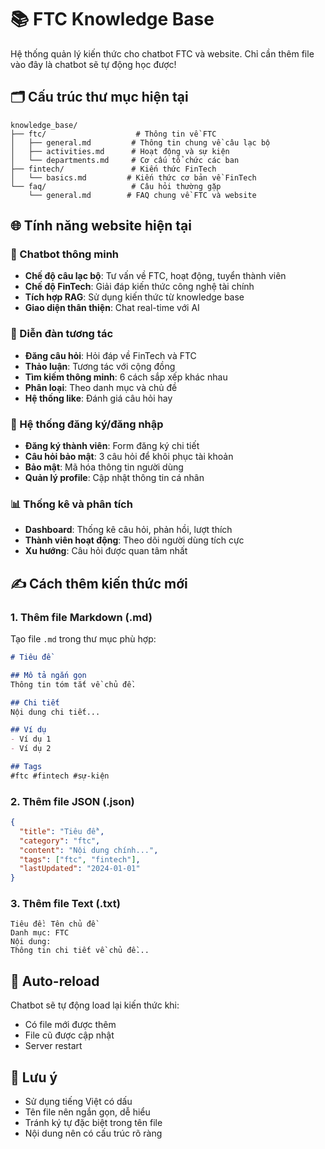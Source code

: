 # 📚 FTC Knowledge Base

Hệ thống quản lý kiến thức cho chatbot FTC và website. Chỉ cần thêm file vào đây là chatbot sẽ tự động học được!

## 🗂️ Cấu trúc thư mục hiện tại

```
knowledge_base/
├── ftc/                    # Thông tin về FTC
│   ├── general.md         # Thông tin chung về câu lạc bộ
│   ├── activities.md      # Hoạt động và sự kiện
│   └── departments.md     # Cơ cấu tổ chức các ban
├── fintech/               # Kiến thức FinTech
│   └── basics.md         # Kiến thức cơ bản về FinTech
└── faq/                   # Câu hỏi thường gặp
    └── general.md        # FAQ chung về FTC và website
```

## 🌐 Tính năng website hiện tại

### 🤖 Chatbot thông minh
- **Chế độ câu lạc bộ**: Tư vấn về FTC, hoạt động, tuyển thành viên
- **Chế độ FinTech**: Giải đáp kiến thức công nghệ tài chính
- **Tích hợp RAG**: Sử dụng kiến thức từ knowledge base
- **Giao diện thân thiện**: Chat real-time với AI

### 💬 Diễn đàn tương tác
- **Đăng câu hỏi**: Hỏi đáp về FinTech và FTC
- **Thảo luận**: Tương tác với cộng đồng
- **Tìm kiếm thông minh**: 6 cách sắp xếp khác nhau
- **Phân loại**: Theo danh mục và chủ đề
- **Hệ thống like**: Đánh giá câu hỏi hay

### 👤 Hệ thống đăng ký/đăng nhập
- **Đăng ký thành viên**: Form đăng ký chi tiết
- **Câu hỏi bảo mật**: 3 câu hỏi để khôi phục tài khoản
- **Bảo mật**: Mã hóa thông tin người dùng
- **Quản lý profile**: Cập nhật thông tin cá nhân

### 📊 Thống kê và phân tích
- **Dashboard**: Thống kê câu hỏi, phản hồi, lượt thích
- **Thành viên hoạt động**: Theo dõi người dùng tích cực
- **Xu hướng**: Câu hỏi được quan tâm nhất

## ✍️ Cách thêm kiến thức mới

### 1. Thêm file Markdown (.md)
Tạo file `.md` trong thư mục phù hợp:

```markdown
# Tiêu đề

## Mô tả ngắn gọn
Thông tin tóm tắt về chủ đề.

## Chi tiết
Nội dung chi tiết...

## Ví dụ
- Ví dụ 1
- Ví dụ 2

## Tags
#ftc #fintech #sự-kiện
```

### 2. Thêm file JSON (.json)
```json
{
  "title": "Tiêu đề",
  "category": "ftc",
  "content": "Nội dung chính...",
  "tags": ["ftc", "fintech"],
  "lastUpdated": "2024-01-01"
}
```

### 3. Thêm file Text (.txt)
```
Tiêu đề: Tên chủ đề
Danh mục: FTC
Nội dung: 
Thông tin chi tiết về chủ đề...
```

## 🔄 Auto-reload
Chatbot sẽ tự động load lại kiến thức khi:
- Có file mới được thêm
- File cũ được cập nhật
- Server restart

## 📝 Lưu ý
- Sử dụng tiếng Việt có dấu
- Tên file nên ngắn gọn, dễ hiểu
- Tránh ký tự đặc biệt trong tên file
- Nội dung nên có cấu trúc rõ ràng